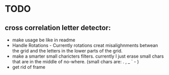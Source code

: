 # TODO

## cross correlation letter detector:
- make usage be like in readme
- Handle Rotations - Currently rotations creat misalighnments betwean the grid and the letters in the lower parts of the grid.
- make a smarter small charicters filters. currently I just erase small chars that are in the middle of no-where. (small chars are:  . , _ ` - )
- get rid of frame